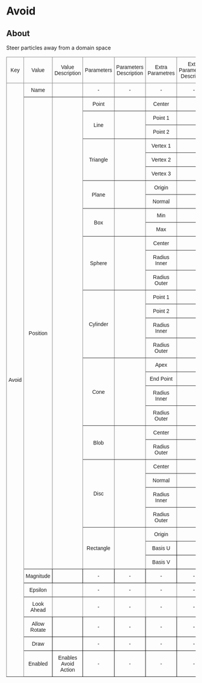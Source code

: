 # Avoid

## About

Steer particles away from a domain space

<style type="text/css">
.tg  {border-collapse:collapse;border-spacing:0;}
.tg td{border-color:black;border-style:solid;border-width:1px;font-family:Arial, sans-serif;font-size:14px;
  overflow:hidden;padding:10px 5px;word-break:normal;}
.tg th{border-color:black;border-style:solid;border-width:1px;font-family:Arial, sans-serif;font-size:14px;
  font-weight:normal;overflow:hidden;padding:10px 5px;word-break:normal;}
.tg .tg-9wq8{border-color:inherit;text-align:center;vertical-align:middle}
.tg .tg-nrix{text-align:center;vertical-align:middle}
</style>
<table class="tg">
<thead>
  <tr>
    <th class="tg-9wq8">Key</th>
    <th class="tg-9wq8">Value</th>
    <th class="tg-9wq8">Value Description</th>
    <th class="tg-9wq8">Parameters</th>
    <th class="tg-9wq8">Parameters Description</th>
    <th class="tg-9wq8">Extra Parametres</th>
    <th class="tg-9wq8">Extra Parameteres Description</th>
  </tr>
</thead>
<tbody>
  <tr>
    <td class="tg-9wq8" rowspan="37">Avoid</td>
    <td class="tg-9wq8">Name</td>
    <td class="tg-9wq8"></td>
    <td class="tg-9wq8">-</td>
    <td class="tg-9wq8">-</td>
    <td class="tg-9wq8">-</td>
    <td class="tg-9wq8">-</td>
  </tr>
  <tr>
    <td class="tg-9wq8" rowspan="30">Position</td>
    <td class="tg-9wq8" rowspan="30"></td>
    <td class="tg-9wq8">Point</td>
    <td class="tg-9wq8"></td>
    <td class="tg-9wq8">Center</td>
    <td class="tg-9wq8"></td>
  </tr>
  <tr>
    <td class="tg-9wq8" rowspan="2">Line</td>
    <td class="tg-9wq8" rowspan="2"></td>
    <td class="tg-9wq8">Point 1</td>
    <td class="tg-9wq8"></td>
  </tr>
  <tr>
    <td class="tg-9wq8">Point 2</td>
    <td class="tg-9wq8"></td>
  </tr>
  <tr>
    <td class="tg-9wq8" rowspan="3">Triangle</td>
    <td class="tg-9wq8" rowspan="3"></td>
    <td class="tg-9wq8">Vertex 1</td>
    <td class="tg-9wq8"></td>
  </tr>
  <tr>
    <td class="tg-9wq8">Vertex 2</td>
    <td class="tg-9wq8"></td>
  </tr>
  <tr>
    <td class="tg-9wq8">Vertex 3</td>
    <td class="tg-9wq8"></td>
  </tr>
  <tr>
    <td class="tg-9wq8" rowspan="2">Plane</td>
    <td class="tg-9wq8" rowspan="2"></td>
    <td class="tg-9wq8">Origin</td>
    <td class="tg-9wq8"></td>
  </tr>
  <tr>
    <td class="tg-9wq8">Normal</td>
    <td class="tg-9wq8"></td>
  </tr>
  <tr>
    <td class="tg-9wq8" rowspan="2">Box</td>
    <td class="tg-9wq8" rowspan="2"></td>
    <td class="tg-9wq8">Min</td>
    <td class="tg-9wq8"></td>
  </tr>
  <tr>
    <td class="tg-9wq8">Max</td>
    <td class="tg-9wq8"></td>
  </tr>
  <tr>
    <td class="tg-9wq8" rowspan="3">Sphere</td>
    <td class="tg-9wq8" rowspan="3"></td>
    <td class="tg-9wq8">Center</td>
    <td class="tg-9wq8"></td>
  </tr>
  <tr>
    <td class="tg-9wq8">Radius Inner</td>
    <td class="tg-9wq8"></td>
  </tr>
  <tr>
    <td class="tg-9wq8">Radius Outer</td>
    <td class="tg-9wq8"></td>
  </tr>
  <tr>
    <td class="tg-9wq8" rowspan="4">Cylinder</td>
    <td class="tg-9wq8" rowspan="4"></td>
    <td class="tg-9wq8">Point 1</td>
    <td class="tg-9wq8"></td>
  </tr>
  <tr>
    <td class="tg-9wq8">Point 2</td>
    <td class="tg-9wq8"></td>
  </tr>
  <tr>
    <td class="tg-9wq8">Radius Inner</td>
    <td class="tg-9wq8"></td>
  </tr>
  <tr>
    <td class="tg-9wq8">Radius Outer</td>
    <td class="tg-9wq8"></td>
  </tr>
  <tr>
    <td class="tg-9wq8" rowspan="4">Cone</td>
    <td class="tg-9wq8" rowspan="4"></td>
    <td class="tg-9wq8">Apex</td>
    <td class="tg-9wq8"></td>
  </tr>
  <tr>
    <td class="tg-9wq8">End Point</td>
    <td class="tg-9wq8"></td>
  </tr>
  <tr>
    <td class="tg-9wq8">Radius Inner</td>
    <td class="tg-9wq8"></td>
  </tr>
  <tr>
    <td class="tg-9wq8">Radius Outer</td>
    <td class="tg-9wq8"></td>
  </tr>
  <tr>
    <td class="tg-9wq8" rowspan="2">Blob</td>
    <td class="tg-9wq8" rowspan="2"></td>
    <td class="tg-9wq8">Center</td>
    <td class="tg-9wq8"></td>
  </tr>
  <tr>
    <td class="tg-9wq8">Radius Outer</td>
    <td class="tg-9wq8"></td>
  </tr>
  <tr>
    <td class="tg-9wq8" rowspan="4">Disc</td>
    <td class="tg-9wq8" rowspan="4"></td>
    <td class="tg-9wq8">Center</td>
    <td class="tg-9wq8"></td>
  </tr>
  <tr>
    <td class="tg-9wq8">Normal</td>
    <td class="tg-9wq8"></td>
  </tr>
  <tr>
    <td class="tg-9wq8">Radius Inner</td>
    <td class="tg-9wq8"></td>
  </tr>
  <tr>
    <td class="tg-9wq8">Radius Outer</td>
    <td class="tg-9wq8"></td>
  </tr>
  <tr>
    <td class="tg-9wq8" rowspan="3">Rectangle</td>
    <td class="tg-9wq8" rowspan="3"></td>
    <td class="tg-9wq8">Origin</td>
    <td class="tg-9wq8"></td>
  </tr>
  <tr>
    <td class="tg-nrix">Basis U</td>
    <td class="tg-nrix"></td>
  </tr>
  <tr>
    <td class="tg-nrix">Basis V</td>
    <td class="tg-nrix"></td>
  </tr>
  <tr>
    <td class="tg-nrix">Magnitude</td>
    <td class="tg-nrix"></td>
    <td class="tg-nrix">-</td>
    <td class="tg-nrix">-</td>
    <td class="tg-nrix">-</td>
    <td class="tg-nrix">-</td>
  </tr>
  <tr>
    <td class="tg-9wq8">Epsilon</td>
    <td class="tg-9wq8"></td>
    <td class="tg-9wq8">-</td>
    <td class="tg-9wq8">-</td>
    <td class="tg-9wq8">-</td>
    <td class="tg-9wq8">-</td>
  </tr>
  <tr>
    <td class="tg-9wq8">Look Ahead</td>
    <td class="tg-9wq8"></td>
    <td class="tg-9wq8">-</td>
    <td class="tg-9wq8">-</td>
    <td class="tg-9wq8">-</td>
    <td class="tg-9wq8">-</td>
  </tr>
  <tr>
    <td class="tg-nrix">Allow Rotate</td>
    <td class="tg-nrix"></td>
    <td class="tg-nrix">-</td>
    <td class="tg-nrix">-</td>
    <td class="tg-nrix">-</td>
    <td class="tg-nrix">-</td>
  </tr>
  <tr>
    <td class="tg-nrix">Draw</td>
    <td class="tg-nrix"></td>
    <td class="tg-nrix">-</td>
    <td class="tg-nrix">-</td>
    <td class="tg-nrix">-</td>
    <td class="tg-nrix">-</td>
  </tr>
  <tr>
    <td class="tg-nrix">Enabled</td>
    <td class="tg-nrix">Enables Avoid Action</td>
    <td class="tg-nrix">-</td>
    <td class="tg-nrix">-</td>
    <td class="tg-nrix">-</td>
    <td class="tg-nrix">-</td>
  </tr>
</tbody>
</table>